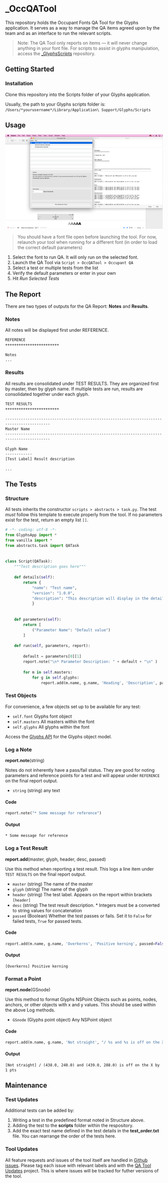 # _OccQATool
This repository holds the Occupant Fonts QA Tool for the Glyphs application. It serves as a way to manage the QA items agreed upon by the team and as an interface to run the relevant scripts.
> Note: The QA Tool only reports on items — it will never change anything in your font file. For scripts to assist in glyphs manipulation, access the [_GlyphsScripts](https://github.com/morisawausa/_GlyphsScripts) repository.

## Getting Started

### Installation
Clone this repository into the Scripts folder of your Glyphs application.

Usually, the path to your Glyphs scripts folder is:
`/Users/*yourusername*/Library/Application\ Support/Glyphs/Scripts`

## Usage
![Screenshot of QA Tool](QATool_screenshot.png)
> You should have a font file open before launching the tool. For now, relaunch your tool when running for a different font (in order to load the correct default parameters)

1. Select the font to run QA. It will only run on the selected font.
2. Launch the QA Tool via `Script > OccQATool > Occupant QA`
3. Select a test or multiple tests from the list
4. Verify the default parameters or enter in your own
5. Hit *Run Selected Tests*

## The Report 
There are two types of outputs for the QA Report: **Notes** and **Results**.

### Notes
All notes will be displayed first under REFERENCE.
```
REFERENCE
++++++++++++++++++++++++

Notes
...
```

### Results
All results are consolidated under TEST RESULTS.
They are organized first by master, then by glyph name.
If multiple tests are run, results are consolidated together under each glyph.
```
TEST RESULTS
++++++++++++++++++++++++

------------------------------------------------------------------------------------------
Master Name
------------------------------------------------------------------------------------------

Glyph Name
------------
[Test Label] Result description

...
```

## The Tests

### Structure
All tests inherits the constructor `scripts > abstracts > task.py`. The test *must* follow this template to execute properly from the tool.
If no parameters exist for the test, return an empty list `[]`.

```python
# -*- coding: utf-8 -*-
from GlyphsApp import *
from vanilla import *
from abstracts.task import QATask


class Script(QATask):
	"""Test description goes here"""

	def details(self):
		return {
			"name": "Test name",
			"version": "1.0.0",
			"description": "This description will display in the detail view"
			}


	def parameters(self):
		return [
			("Parameter Name": "Default value")
		]

	def run(self, parameters, report):

		default = parameters[0][1]
		report.note("\n* Parameter Description: " + default + "\n" )

		for m in self.masters:
			for g in self.glyphs:
				report.add(m.name, g.name, 'Heading', 'Description', passed=False)

```



### Test Objects

For convenience, a few objects set up to be available for any test:
- `self.font` Glyphs font object
- `self.masters` All masters within the font
- `self.glyphs` All glyphs within the font

Access the [Glyphs API](https://docu.glyphsapp.com/index.html) for the Glyphs object model.


### Log a Note
**report.note**(string)

Notes do not inherently have a pass/fail status. They are good for noting parameters and reference points for a test and will appear under `REFERENCE` on the final report output.

- `string` (string) any text


#### Code
```python
report.note("* Some message for reference")
```

#### Output
```
* Some message for reference
```


### Log a Test Result
**report.add**(master, glyph, header, desc, passed)

Use this method when reporting a test result. This logs a line item under `TEST RESULTS` on the final report output.

- `master` (string) The name of the master
- `glyph` (string) The name of the glyph 
- `header` (string) The test label. Appears on the report within brackets `[header]`
- `desc` (string) The test result description. \* Integers must be a converted to string values for concatenation
- `passed` (Boolean) Whether the test passes or fails. Set it to `False` for failed tests, `True` for passed tests.
 

#### Code
```python
report.add(m.name, g.name, 'Overkerns', 'Positive kerning', passed=False)
```

#### Output
```
[Overkerns] Positive kerning
```

### Format a Point
**report.node**(GSnode)

Use this method to format Glyphs NSPoint Objects such as points, nodes, anchors, or other objects with x and y values. This should be used within the above Log methods.

- `GSnode` (Glyphs point object) Any NSPoint object


#### Code
```python
report.add(m.name, g.name, 'Not straight', "/ %s and %s is off on the X by %i pts" % (report.node(point), report.node(prev_point), skew), passed=False )
```

#### Output
```
[Not straight] / (438.0, 240.0) and (439.0, 288.0) is off on the X by 1 pts
```

## Maintenance

### Test Updates
Additional tests can be added by:
1. Writing a test in the predefined format noted in Structure above.
2. Adding the test to the **scripts** folder within the respository.
3. Add the exact test name defined in the test details in the **test_order.txt** file. You can rearrange the order of the tests here.


### Tool Updates
All feature requests and issues of the tool itself are handled in [Github issues](https://github.com/morisawausa/OccQATool/issues).
Please tag each issue with relevant labels and with the [QA Tool Updates](https://github.com/morisawausa/OccQATool/projects/1) project. This is where issues will be tracked for futher versions of the tool.



